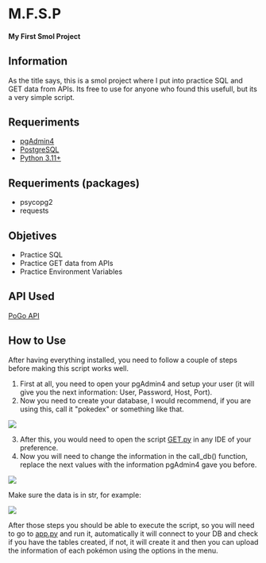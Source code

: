 # M.F.S.P
#### My First Smol Project

## Information
As the title says, this is a smol project where I put into practice SQL and GET data from APIs.
Its free to use for anyone who found this usefull, but its a very simple script.

## Requeriments
- [pgAdmin4](https://www.pgadmin.org/download/ "pgAdmin4")
- [PostgreSQL](https://www.postgresql.org/download/ "PostgreSQL")
- [Python 3.11+](https://www.python.org/downloads/ "Python 3.11+")

## Requeriments (packages)
- psycopg2
- requests

## Objetives
- Practice SQL
- Practice GET data from APIs
- Practice Environment Variables

## API Used
[PoGo API](https://pogoapi.net/documentation/ "PoGo API")

## How to Use
After having everything installed, you need to follow a couple of steps before making this script works well.
1. First at all, you need to open your pgAdmin4 and setup your user (it will give you the next information: User, Password, Host, Port).
2. Now you need to create your database, I would recommend, if you are using this, call it "pokedex" or something like that.

![](https://i.imgur.com/YqMfpDZ.png)

3. After this, you would need to open the script [GET.py](https://github.com/ZeloZalis/go_dex/blob/main/lib/GET.py "GET.py") in any IDE of your preference.
4. Now you will need to change the information in the call_db() function, replace the next values with the information pgAdmin4 gave you before.

![](https://i.imgur.com/YeIB9wv.png)

Make sure the data is in str, for example:

![](https://i.imgur.com/bYzMyBz.png)

After those steps you should be able to execute the script, so you will need to go to [app.py](https://github.com/ZeloZalis/go_dex/blob/main/app.py) and run it, automatically it will connect to your DB and check if you have the tables created, if not, it will create it and then you can upload the information of each pokémon using the options in the menu.
